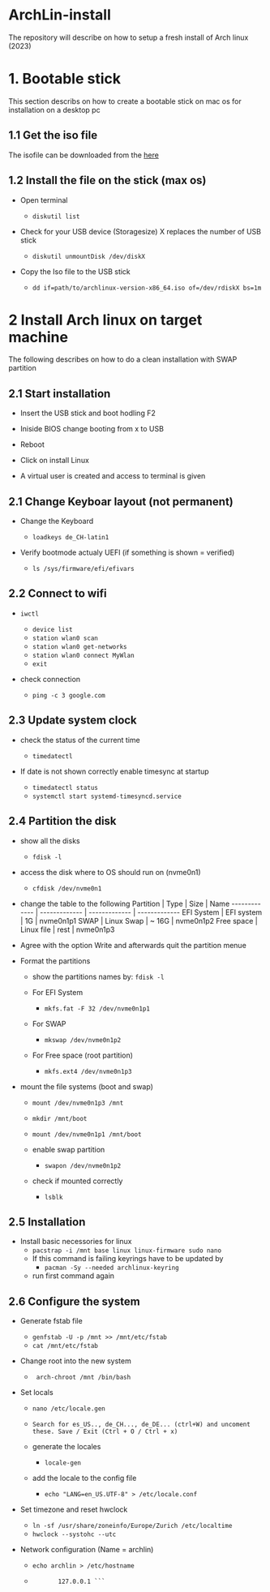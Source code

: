 # ArchLin-install
The repository will describe on how to setup a fresh install of Arch linux (2023)

# 1. Bootable stick
This section describs on how to create a bootable stick on mac os for installation on a desktop pc

## 1.1 Get the iso file
The isofile can be downloaded from the [here](https://archlinux.org/download/ "here title")

## 1.2 Install the file on the stick (max os)
- Open terminal
  - ```diskutil list```

- Check for your USB device (Storagesize) X replaces the number of USB stick
  - ``` diskutil unmountDisk /dev/diskX ```

- Copy the Iso file to the USB stick
  - ``` dd if=path/to/archlinux-version-x86_64.iso of=/dev/rdiskX bs=1m ``` 

# 2 Install Arch linux on target machine
The following describes on how to do a clean installation with SWAP partition

## 2.1 Start installation
- Insert the USB stick and boot hodling F2

- Iniside BIOS change booting from x to USB

- Reboot

- Click on install Linux

- A virtual user is created and access to terminal is given

## 2.1 Change Keyboar layout (not permanent)
- Change the Keyboard
  - ``` loadkeys de_CH-latin1 ```

- Verify bootmode actualy UEFI (if something is shown = verified)
  - ``` ls /sys/firmware/efi/efivars ```

## 2.2 Connect to wifi
- ``` iwctl ```
  - ``` device list ```
  - ``` station wlan0 scan ```
  - ``` station wlan0 get-networks ```
  - ``` station wlan0 connect MyWlan ```
  - ``` exit ```

- check connection
  - ``` ping -c 3 google.com ```

## 2.3 Update system clock
- check the status of the current time
  - ``` timedatectl ```
  
- If date is not shown correctly enable timesync at startup
  - ``` timedatectl status ```
  - ``` systemctl start systemd-timesyncd.service ```


## 2.4 Partition the disk
- show all the disks
  - ``` fdisk -l ```

- access the disk where to OS should run on (nvme0n1)
  - ``` cfdisk /dev/nvme0n1 ```

- change the table to the following 
    Partition     | Type          | Size          | Name
    ------------- | ------------- | ------------- | -------------
    EFI System    | EFI system    | 1G            | nvme0n1p1
    SWAP          | Linux Swap    | ~ 16G         | nvme0n1p2
    Free space    | Linux file    | rest          | nvme0n1p3

- Agree with the option Write and afterwards quit the partition menue

- Format the partitions
  - show the partitions names by:
    ``` fdisk -l ```
  
  - For EFI System
    - ``` mkfs.fat -F 32 /dev/nvme0n1p1 ```

  - For SWAP
    - ``` mkswap /dev/nvme0n1p2 ```
    
  - For Free space (root partition)
    - ``` mkfs.ext4 /dev/nvme0n1p3 ```

- mount the file systems (boot and swap)
  - ``` mount /dev/nvme0n1p3 /mnt ```
  - ``` mkdir /mnt/boot ```
  - ``` mount /dev/nvme0n1p1 /mnt/boot ```

  - enable swap partition
    - ``` swapon /dev/nvme0n1p2 ```
  
  - check if mounted correctly
    - ``` lsblk ```

## 2.5 Installation
- Install basic necessories for linux
  - ``` pacstrap -i /mnt base linux linux-firmware sudo nano ```
  - If this command is failing keyrings have to be updated by
    - ``` pacman -Sy --needed archlinux-keyring ```
  - run first command again

## 2.6 Configure the system
- Generate fstab file
  - ``` genfstab -U -p /mnt >> /mnt/etc/fstab ```
  - ``` cat /mnt/etc/fstab ```

- Change root into the new system
  - ```  arch-chroot /mnt /bin/bash ```

- Set locals
  - ``` nano /etc/locale.gen ```
  - ``` Search for es_US.., de_CH..., de_DE... (ctrl+W) and uncoment these. Save / Exit (Ctrl + O / Ctrl + x) ```
  
  - generate the locales
    - ``` locale-gen ```
    
  - add the locale to the config file
    - ``` echo "LANG=en_US.UTF-8" > /etc/locale.conf ```
    
- Set timezone and reset hwclock
  - ``` ln -sf /usr/share/zoneinfo/Europe/Zurich /etc/localtime ```
  - ``` hwclock --systohc --utc ```

- Network configuration (Name = archlin)
  - ``` echo archlin > /etc/hostname ```
  - ``` nano /etc/hosts 
           127.0.0.1 ```
  

